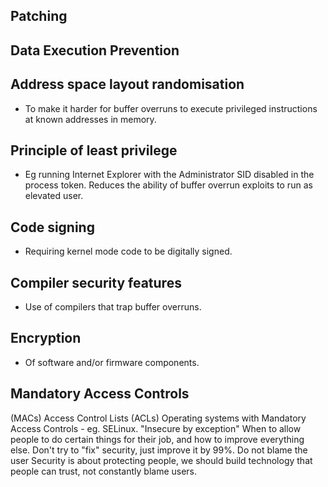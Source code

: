 ## Patching
## Data Execution Prevention
## Address space layout randomisation
- To make it harder for buffer overruns to execute privileged instructions at known addresses in memory.
## Principle of least privilege
- Eg running Internet Explorer with the Administrator SID disabled in the process token. Reduces the ability of buffer overrun exploits to run as elevated user.
## Code signing
- Requiring kernel mode code to be digitally signed.
## Compiler security features
- Use of compilers that trap buffer overruns.
## Encryption
- Of software and/or firmware components.
## Mandatory Access Controls
(MACs)
Access Control Lists (ACLs)
Operating systems with Mandatory Access Controls - eg. SELinux.
"Insecure by exception"
When to allow people to do certain things for their job, and how to improve everything else. Don't try to "fix" security, just improve it by 99%.
Do not blame the user
Security is about protecting people, we should build technology that people can trust, not constantly blame users.
